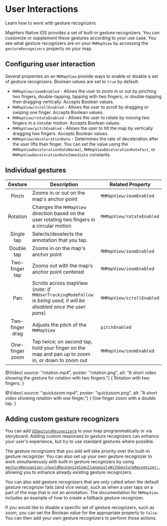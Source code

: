 # User Interactions

Learn how to work with gesture recognizers

MapHero Native IOS provides a set of built-in gesture recognizers. You can customize or supplement these gestures according to your use case. You see what gesture recognizers are on your ``MHMapView`` by accessing the `gestureRecognizers` property on your map.

## Configuring user interaction

Several properties on an ``MHMapView`` provide ways to enable or disable a set of gesture recognizers. Boolean values are set to `true` by default.

- ``MHMapView/zoomEnabled`` - Allows the user to zoom in or out by pinching two fingers, double-tapping, tapping with two fingers, or double-tapping then dragging vertically. Accepts Boolean values.
- ``MHMapView/scrollEnabled`` - Allows the user to scroll by dragging or swiping one finger. Accepts Boolean values.
- ``MHMapView/rotateEnabled`` - Allows the user to rotate by moving two fingers in a circular motion. Accepts Boolean values.
- ``MHMapView/pitchEnabled`` - Allows the user to tilt the map by vertically dragging two fingers. Accepts Boolean values.
- ``MHMapView/decelerationRate`` - Determines the rate of deceleration after the user lifts their finger. You can set the value using the  ``MHMapViewDecelerationRateNormal``, ``MHMapViewDecelerationRateFast``, or ``MHMapViewDecelerationRateImmediate`` constants.

## Individual gestures

|Gesture | Description | Related Property |
|:-------:|----------------| -----------|
|Pinch    | Zooms in or out on the map's anchor point | ``MHMapView/zoomEnabled``  |
|Rotation | Changes the ``MHMapView`` direction based on the user rotating two fingers in a circular motion | ``MHMapView/rotateEnabled`` |
|Single tap | Selects/deselects the annotation that you tap. | |
|Double tap | Zooms in on the map's anchor point | ``MHMapView/zoomEnabled``  |
|Two-finger tap | Zooms out with the map's anchor point centered | ``MHMapView/zoomEnabled``  |
|Pan | Scrolls across mapView (_note: if_ `MHUserTrackingModeFollow` _is being used, it will be disabled once the user pans_)| ``MHMapView/scrollEnabled`` |
|Two-finger drag | Adjusts the pitch of the ``MHMapView`` | `pitchEnabled` |
|One-finger zoom | Tap twice; on second tap, hold your finger on the map and pan up to zoom in, or down to zoom out | ``MHMapView/zoomEnabled`` |

@Video(
   source: "rotation.mp4",
   poster: "rotation.png",
   alt: "A short video showing the gesture for rotation with two fingers.") {
    Rotation with two fingers.
}

@Video(
   source: "quickzoom.mp4",
   poster: "quickzoom.png",
   alt: "A short video showing rotation with one finger.") {
    One finger zoom with a double tap.
}

## Adding custom gesture recognizers

You can add [`UIGestureRecognizer`s](https://developer.apple.com/documentation/uikit/uigesturerecognizer) to your map programmatically or via storyboard. Adding custom responses to gesture recognizers can enhance your user's experience, but try to use standard gestures where possible.

The gesture recognizers that you add will take priority over the built-in gesture recognizer. You can also set up your own gesture recognizer to work simultaneously with built-in gesture recognizers by using [`gestureRecognizer:shouldRecognizeSimultaneouslyWithGestureRecognizer:`](https://developer.apple.com/documentation/uikit/uigesturerecognizerdelegate/1624208-gesturerecognizer), allowing you to enhance already existing gesture recognizers.

You can also add gesture recognizers that are only called when the default gesture recognizer fails (and vice versa), such as when a user taps on a part of the map that is not an annotation. The documentation for ``MHMapView`` includes an example of how to create a fallback gesture recognizer.

If you would like to disable a specific set of gesture recognizers, such as zoom, you can set the Boolean value for the appropriate property to `false`. You can then add your own gesture recognizers to perform those actions.
